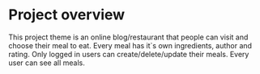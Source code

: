 # Project overview

This project theme is an online blog/restaurant that people can visit and choose their meal to eat. Every meal has it`s own ingredients, author and rating. Only logged in users can create/delete/update their meals. Every user can see all meals.